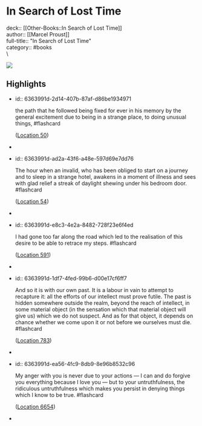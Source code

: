 # In Search of Lost Time

deck:: [[Other-Books::In Search of Lost Time]]\
author:: [[Marcel Proust]]\
full-title:: "In Search of Lost Time"\
category:: #books\
\

![](https://images-na.ssl-images-amazon.com/images/I/51tRkYYlpaL._SL200_.jpg)
## Highlights
- id:: 6363991d-2d14-407b-87af-d86be1934971
  
  the path that he followed being fixed for ever in his memory by the general excitement due to being in a strange place, to doing unusual things, #flashcard 
  
  
    ([Location 50](https://readwise.io/to_kindle?action=open&asin=B0771PZY62&location=50))
-
- id:: 6363991d-ad2a-43f6-a48e-597d69e7dd76
  
  The hour when an invalid, who has been obliged to start on a journey and to sleep in a strange hotel, awakens in a moment of illness and sees with glad relief a streak of daylight shewing under his bedroom door. #flashcard 
  
  
    ([Location 54](https://readwise.io/to_kindle?action=open&asin=B0771PZY62&location=54))
-
- id:: 6363991d-e8c3-4e2a-8482-728f23e6f4ed
  
  I had gone too far along the road which led to the realisation of this desire to be able to retrace my steps. #flashcard 
  
  
    ([Location 591](https://readwise.io/to_kindle?action=open&asin=B0771PZY62&location=591))
-
- id:: 6363991d-1df7-4fed-99b6-d00e17cf6ff7
  
  And so it is with our own past. It is a labour in vain to attempt to recapture it: all the efforts of our intellect must prove futile. The past is hidden somewhere outside the realm, beyond the reach of intellect, in some material object (in the sensation which that material object will give us) which we do not suspect. And as for that object, it depends on chance whether we come upon it or not before we ourselves must die. #flashcard 
  
  
    ([Location 783](https://readwise.io/to_kindle?action=open&asin=B0771PZY62&location=783))
-
- id:: 6363991d-ea56-4fc9-8db9-8e96b8532c96
  
  My anger with you is never due to your actions — I can and do forgive you everything because I love you — but to your untruthfulness, the ridiculous untruthfulness which makes you persist in denying things which I know to be true. #flashcard 
  
  
    ([Location 6654](https://readwise.io/to_kindle?action=open&asin=B0771PZY62&location=6654))
-